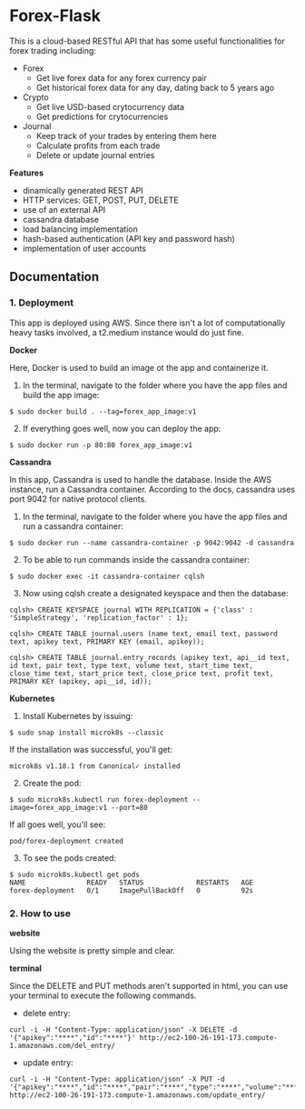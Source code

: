 # Forex-Flask
This is a cloud-based RESTful API that has some useful functionalities for forex trading including:

* Forex
  * Get live forex data for any forex currency pair
  * Get historical forex data for any day, dating back to 5 years ago
* Crypto
  * Get live USD-based crytocurrency data
  * Get predictions for crytocurrencies
* Journal
  * Keep track of your trades by entering them here
  * Calculate profits from each trade
  * Delete or update journal entries

**Features**

- dinamically generated REST API
- HTTP services: GET, POST, PUT, DELETE
- use of an external API
- cassandra database
- load balancing implementation
- hash-based authentication (API key and password hash)
- implementation of user accounts

## Documentation

### 1. Deployment
This app is deployed using AWS. Since there isn't a lot of computationally heavy tasks involved, a t2.medium instance would do just fine.

**Docker**

Here, Docker is used to build an image ot the app and containerize it. 
1. In the terminal, navigate to the folder where you have the app files and build the app image:
```
$ sudo docker build . --tag=forex_app_image:v1
```
2. If everything goes well, now you can deploy the app:
```
$ sudo docker run -p 80:80 forex_app_image:v1
```

**Cassandra**

In this app, Cassandra is used to handle the database. Inside the AWS instance, run a Cassandra container. According to the docs, cassandra uses port 9042 for native protocol clients.
1. In the terminal, navigate to the folder where you have the app files and run a cassandra container:
```
$ sudo docker run --name cassandra-container -p 9042:9042 -d cassandra 
```
2. To be able to run commands inside the cassandra container:
```
$ sudo docker exec -it cassandra-container cqlsh 
```
3. Now using cqlsh create a designated keyspace and then the database:
```
cqlsh> CREATE KEYSPACE journal WITH REPLICATION = {'class' : 'SimpleStrategy', 'replication_factor' : 1}; 
```
```
cqlsh> CREATE TABLE journal.users (name text, email text, password text, apikey text, PRIMARY KEY (email, apikey)); 
 ```
```
cqlsh> CREATE TABLE journal.entry_records (apikey text, api__id text, id text, pair text, type text, volume text, start_time text, close_time text, start_price text, close_price text, profit text, PRIMARY KEY (apikey, api__id, id)); 
```

**Kubernetes**

1. Install Kubernetes by issuing:
```
$ sudo snap install microk8s --classic
```
If the installation was successful, you'll get:
```
microk8s v1.18.1 from Canonical✓ installed
```
2. Create the pod:
```
$ sudo microk8s.kubectl run forex-deployment --image=forex_app_image:v1 --port=80
```
If all goes well, you'll see:
```
pod/forex-deployment created
```
3. To see the pods created:
```
$ sudo microk8s.kubectl get pods
NAME               READY   STATUS             RESTARTS   AGE
forex-deployment   0/1     ImagePullBackOff   0          92s
```

### 2. How to use

**website**

Using the website is pretty simple and clear.

**terminal**

Since the DELETE and PUT methods aren't supported in html, you can use your terminal to execute the following commands.

* delete entry:
``` 
curl -i -H "Content-Type: application/json" -X DELETE -d '{"apikey":"****","id":"****"}' http://ec2-100-26-191-173.compute-1.amazonaws.com/del_entry/
```

* update entry:
``` 
curl -i -H "Content-Type: application/json" -X PUT -d '{"apikey":"****","id":"****","pair":"****","type":"****","volume":"****","open_time":"****","close_time":"****","open_price":"****","close_price":"****"}' http://ec2-100-26-191-173.compute-1.amazonaws.com/update_entry/
```
